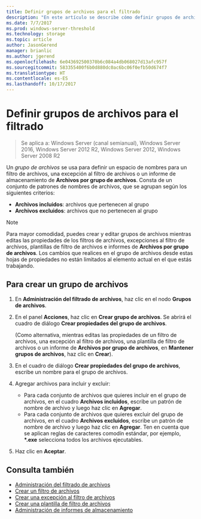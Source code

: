 ```yaml
---
title: Definir grupos de archivos para el filtrado
description: "En este artículo se describe cómo definir grupos de archivos para crear un espacio de nombres para un filtro de archivos, una excepción al filtro de archivos o archivos de almacenamiento de archivos por grupo de archivos"
ms.date: 7/7/2017
ms.prod: windows-server-threshold
ms.technology: storage
ms.topic: article
author: JasonGerend
manager: brianlic
ms.author: jgerend
ms.openlocfilehash: 6e043692500370b6c084a4db068027d13afc957f
ms.sourcegitcommit: 583355400f6b0d880dc0ac6bc06f0efb50d674f7
ms.translationtype: HT
ms.contentlocale: es-ES
ms.lasthandoff: 10/17/2017
---
```

# <a name="define-file-groups-for-screening"></a>Definir grupos de archivos para el filtrado

> Se aplica a: Windows Server (canal semianual), Windows Server 2016, Windows Server 2012 R2, Windows Server 2012, Windows Server 2008 R2

Un *grupo de archivos* se usa para definir un espacio de nombres para un filtro de archivos, una excepción al filtro de archivos o un informe de almacenamiento de **Archivos por grupo de archivos**. Consta de un conjunto de patrones de nombres de archivos, que se agrupan según los siguientes criterios:

-   **Archivos incluidos**: archivos que pertenecen al grupo
-   **Archivos excluidos**: archivos que no pertenecen al grupo

> [!Note]
> Para mayor comodidad, puedes crear y editar grupos de archivos mientras editas las propiedades de los filtros de archivos, excepciones al filtro de archivos, plantillas de filtro de archivos e informes de **Archivos por grupo de archivos**. Los cambios que realices en el grupo de archivos desde estas hojas de propiedades no están limitados al elemento actual en el que estás trabajando.

## <a name="to-create-a-file-group"></a>Para crear un grupo de archivos

1.  En **Administración del filtrado de archivos**, haz clic en el nodo **Grupos de archivos**.

2.  En el panel **Acciones**, haz clic en **Crear grupo de archivos**. Se abrirá el cuadro de diálogo **Crear propiedades del grupo de archivos**.

    (Como alternativa, mientras editas las propiedades de un filtro de archivos, una excepción al filtro de archivos, una plantilla de filtro de archivos o un informe de **Archivos por grupo de archivos**, en **Mantener grupos de archivos**, haz clic en **Crear**).

3.  En el cuadro de diálogo **Crear propiedades del grupo de archivos**, escribe un nombre para el grupo de archivos.

4.  Agregar archivos para incluir y excluir:

    -   Para cada conjunto de archivos que quieres incluir en el grupo de archivos, en el cuadro **Archivos incluidos**, escribe un patrón de nombre de archivo y luego haz clic en **Agregar**.
    -   Para cada conjunto de archivos que quieres excluir del grupo de archivos, en el cuadro **Archivos excluidos**, escribe un patrón de nombre de archivo y luego haz clic en **Agregar**.
        Ten en cuenta que se aplican reglas de caracteres comodín estándar, por ejemplo, **\*.exe** selecciona todos los archivos ejecutables.

5.  Haz clic en **Aceptar**.

## <a name="see-also"></a>Consulta también

-   [Administración del filtrado de archivos](file-screening-management.md)
-   [Crear un filtro de archivos](create-file-screen.md)
-   [Crear una excepción al filtro de archivos](create-file-screen-exception.md)
-   [Crear una plantilla de filtro de archivos](create-file-screen-template.md)
-   [Administración de informes de almacenamiento](storage-reports-management.md)


